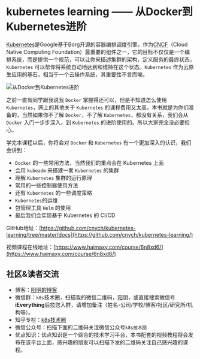 # kubernetes learning —— 从Docker到Kubernetes进阶

[Kubernetes](http://kubernetes.io/)是Google基于Borg开源的容器编排调度引擎，作为[CNCF](http://cncf.io/)（Cloud Native Computing Foundation）最重要的组件之一，它的目标不仅仅是一个编排系统，而是提供一个规范，可以让你来描述集群的架构，定义服务的最终状态，`Kubernetes` 可以帮你将系统自动地达到和维持在这个状态。`Kubernetes` 作为云原生应用的基石，相当于一个云操作系统，其重要性不言而喻。

![从Docker到Kubernetes进阶](http://sdn.haimaxy.com/covers/2018/4/21/c4082e0f09c746aa848279a2567cffed.png)

之前一直有同学跟我说我 `Docker` 掌握得还可以，但是不知道怎么使用 `Kubernetes`，网上的其他关于 `Kubernetes` 的课程费用又太高，本书就是为你们准备的，当然如果你不了解 `Docker`，不了解 `Kubernetes`，都没有关系，我们会从 `Docker` 入门一步步深入，到 `Kubernetes` 的进阶使用的。所以大家完全没必要担心。

学完本课程以后，你将会对 `Docker` 和 `Kubernetes` 有一个更加深入的认识，我们会讲到：

* `Docker` 的一些常用方法，当然我们的重点会在 Kubernetes 上面
* 会用 `kubeadm` 来搭建一套 `Kubernetes` 的集群
* 理解 `Kubernetes` 集群的运行原理
* 常用的一些控制器使用方法
* 还有 `Kubernetes` 的一些调度策略
* `Kubernetes`的运维
* 包管理工具 `Helm` 的使用
* 最后我们会实现基于 Kubernetes 的 CI/CD


GitHub地址：[https://github.com/cnych/kubernetes-learning/tree/master/docs](https://github.com/cnych/kubernetes-learning/)

视频课程在线地址：[https://www.haimaxy.com/course/6n8xd6/](https://www.haimaxy.com/course/6n8xd6/)


## 社区&读者交流

* 博客：[阳明的博客](https://blog.qikqiak.com/)
* 微信群：`k8s`技术圈，扫描我的微信二维码，[阳明](https://blog.qikqiak.com/page/about/)，或直接搜索微信号**iEverything**后拉您入群，请增加备注（姓名-公司/学校/博客/社区/研究所/机构等）。
* 知乎专栏：[k8s技术圈](https://zhuanlan.zhihu.com/kube100)
* 微信公众号：扫描下面的二维码关注微信公众号`k8s技术圈`
* 优点知识：优点知识是一个综合的技术学习平台，本书配套的视频教程将会发布在该平台上面，感兴趣的朋友可以扫描下发的二维码关注自己感兴趣的课程。
